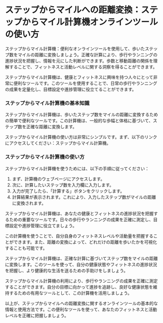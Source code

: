 ステップからマイルへの距離変換：ステップからマイル計算機オンラインツールの使い方
========================================

ステップからマイル計算機：便利なオンラインツールを使用して、歩いたステップ数をマイルの距離に変換しましょう。正確な計算により、歩行やランニングの進捗状況を把握し、情報を元にした判断ができます。歩数と移動距離の関係を理解することで、フィットネスと活動レベルに関する洞察を得ることができます。

ステップからマイル計算機は、健康とフィットネスに興味を持つ人々にとって非常に便利なツールです。このツールを使用することで、日常の歩行やランニングの成果を定量化し、目標設定や進捗管理に役立てることができます。

### ステップからマイル計算機の基本知識

ステップからマイル計算機は、歩いたステップ数をマイルの距離に変換するための簡単で便利なツールです。この計算機は、一般的な歩幅と体格に基づいて、ステップ数を正確な距離に変換します。

ステップからマイル計算機の使い方は非常にシンプルです。まず、以下のリンクにアクセスしてください：ステップからマイル計算機。

### ステップからマイル計算機の使い方

ステップからマイル計算機を使うためには、以下の手順に従ってください：

1. まず、計算機のウェブページにアクセスします。
2. 次に、計算したいステップ数を入力欄に入力します。
3. 入力が完了したら、「計算する」ボタンをクリックします。
4. 計算結果が表示されます。これにより、入力したステップ数がマイルの距離に変換されます。

ステップからマイル計算機は、あなたの健康とフィットネスの進捗状況を把握するための重要なツールです。日々の歩行やランニングの成果を正確に測定し、目標設定や進捗管理に役立てましょう。

この計算機を使うことで、自分自身のフィットネスレベルや活動量を把握することができます。また、距離の変換によって、どれだけの距離を歩いたかを可視化することも可能です。

ステップからマイル計算機は、正確な計算に基づいてステップ数をマイルの距離に変換します。このツールを使って、自分の健康状態やフィットネスの進捗状況を把握し、より健康的な生活を送るための手助けをしましょう。

ステップからマイル計算機の利用により、歩行やランニングの成果を正確に測定することができます。自分の目標に向かって進捗を追跡し、良好な健康状態を維持するための有用なツールとして、この計算機を活用しましょう。

以上が、ステップからマイルへの距離変換に関するオンラインツールの基本的な情報と使用方法です。この便利なツールを使って、あなたのフィットネスと活動レベルを正確に把握しましょう。